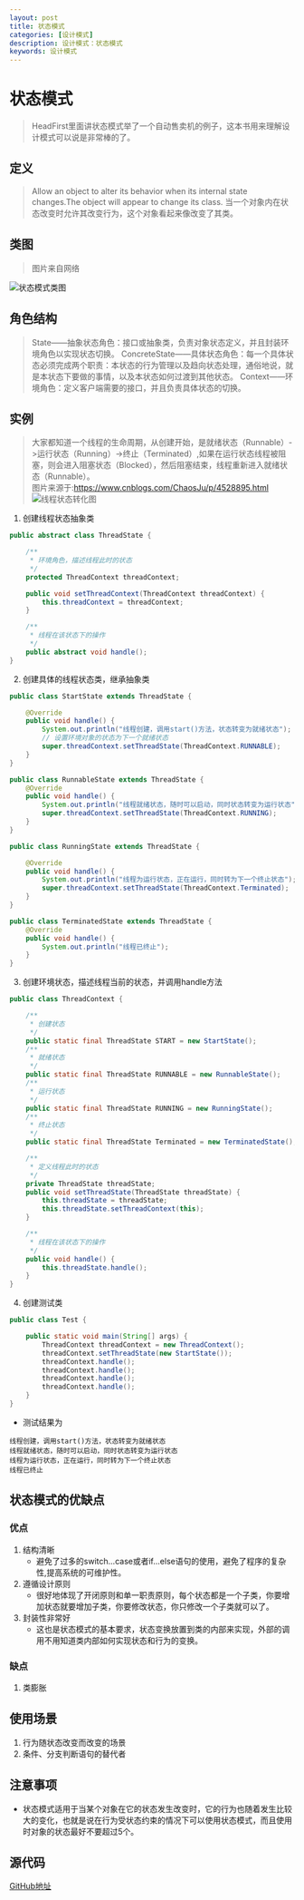 ```yaml
---
layout: post
title: 状态模式
categories: [设计模式]
description: 设计模式：状态模式
keywords: 设计模式
---
```


# 状态模式
> HeadFirst里面讲状态模式举了一个自动售卖机的例子，这本书用来理解设计模式可以说是非常棒的了。

## 定义
> Allow an object to alter its behavior when its internal state changes.The object will appear to change its class.
> 当一个对象内在状态改变时允许其改变行为，这个对象看起来像改变了其类。

## 类图
> 图片来自网络

![状态模式类图](https://box.kancloud.cn/2016-08-14_57b0036b2631c.jpg)

## 角色结构
> State——抽象状态角色：接口或抽象类，负责对象状态定义，并且封装环境角色以实现状态切换。
> ConcreteState——具体状态角色：每一个具体状态必须完成两个职责：本状态的行为管理以及趋向状态处理，通俗地说，就是本状态下要做的事情，以及本状态如何过渡到其他状态。
> Context——环境角色：定义客户端需要的接口，并且负责具体状态的切换。

## 实例
> 大家都知道一个线程的生命周期，从创建开始，是就绪状态（Runnable）->运行状态（Running）->终止（Terminated）,如果在运行状态线程被阻塞，则会进入阻塞状态（Blocked），然后阻塞结束，线程重新进入就绪状态（Runnable）。<br>
> 图片来源于:https://www.cnblogs.com/ChaosJu/p/4528895.html
![线程状态转化图](https://timgsa.baidu.com/timg?image&quality=80&size=b9999_10000&sec=1568779194258&di=6cc97489490bd76ef10ce3d1f05a7e05&imgtype=jpg&src=http%3A%2F%2Fimg3.imgtn.bdimg.com%2Fit%2Fu%3D2696699388%2C1883989954%26fm%3D214%26gp%3D0.jpg)

1. 创建线程状态抽象类
````java
public abstract class ThreadState {

    /**
     * 环境角色，描述线程此时的状态
     */
    protected ThreadContext threadContext;

    public void setThreadContext(ThreadContext threadContext) {
        this.threadContext = threadContext;
    }

    /**
     * 线程在该状态下的操作
     */
    public abstract void handle();
}

````

2. 创建具体的线程状态类，继承抽象类
````java
public class StartState extends ThreadState {

    @Override
    public void handle() {
        System.out.println("线程创建，调用start()方法，状态转变为就绪状态");
        // 设置环境对象的状态为下一个就绪状态
        super.threadContext.setThreadState(ThreadContext.RUNNABLE);
    }
}

public class RunnableState extends ThreadState {
    @Override
    public void handle() {
        System.out.println("线程就绪状态，随时可以启动，同时状态转变为运行状态");
        super.threadContext.setThreadState(ThreadContext.RUNNING);
    }
}

public class RunningState extends ThreadState {

    @Override
    public void handle() {
        System.out.println("线程为运行状态，正在运行，同时转为下一个终止状态");
        super.threadContext.setThreadState(ThreadContext.Terminated);
    }
}

public class TerminatedState extends ThreadState {
    @Override
    public void handle() {
        System.out.println("线程已终止");
    }
}
````

3. 创建环境状态，描述线程当前的状态，并调用handle方法
````java
public class ThreadContext {

    /**
     * 创建状态
     */
    public static final ThreadState START = new StartState();
    /**
     * 就绪状态
     */
    public static final ThreadState RUNNABLE = new RunnableState();
    /**
     * 运行状态
     */
    public static final ThreadState RUNNING = new RunningState();
    /**
     * 终止状态
     */
    public static final ThreadState Terminated = new TerminatedState();

    /**
     * 定义线程此时的状态
     */
    private ThreadState threadState;
    public void setThreadState(ThreadState threadState) {
        this.threadState = threadState;
        this.threadState.setThreadContext(this);
    }

    /**
     * 线程在该状态下的操作
     */
    public void handle() {
        this.threadState.handle();
    }
}
````

4. 创建测试类
````java
public class Test {

    public static void main(String[] args) {
        ThreadContext threadContext = new ThreadContext();
        threadContext.setThreadState(new StartState());
        threadContext.handle();
        threadContext.handle();
        threadContext.handle();
        threadContext.handle();
    }
}
````
- 测试结果为
````$xslt
线程创建，调用start()方法，状态转变为就绪状态
线程就绪状态，随时可以启动，同时状态转变为运行状态
线程为运行状态，正在运行，同时转为下一个终止状态
线程已终止
````

## 状态模式的优缺点
### 优点
1.  结构清晰
    - 避免了过多的switch...case或者if...else语句的使用，避免了程序的复杂性,提高系统的可维护性。
2. 遵循设计原则
    - 很好地体现了开闭原则和单一职责原则，每个状态都是一个子类，你要增加状态就要增加子类，你要修改状态，你只修改一个子类就可以了。
3. 封装性非常好
    - 这也是状态模式的基本要求，状态变换放置到类的内部来实现，外部的调用不用知道类内部如何实现状态和行为的变换。

### 缺点
1. 类膨胀
   

## 使用场景
1. 行为随状态改变而改变的场景
2. 条件、分支判断语句的替代者

## 注意事项
- 状态模式适用于当某个对象在它的状态发生改变时，它的行为也随着发生比较大的变化，也就是说在行为受状态约束的情况下可以使用状态模式，而且使用时对象的状态最好不要超过5个。

## 源代码
[GitHub地址](https://github.com/Planeswalker23/all-in-one/tree/master/design-patterns/src/main/java/org/planeswalker/state)